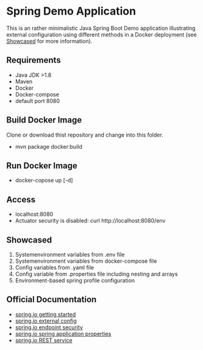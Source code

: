 # Spring Demo Application

This is an rather minimalistic Java Spring Boot Demo application illustrating external configuration using different methods in a Docker deployment (see [Showcased](#showcased) for more information).

## Requirements

- Java JDK >1.8
- Maven
- Docker
- Docker-compose
- default port 8080

## Build Docker Image

Clone or download thist repository and change into this folder.

- mvn package docker:build

## Run Docker Image

- docker-copose up [-d]

## Access

- localhost:8080
- Actuator security is disabled: curl http://localhost:8080/env

## Showcased

1. Systemenvironment variables from .env file
1. Systemenvironment variables from docker-compose file
1. Config variables from .yaml file
1. Config variable from .properties file including nesting and arrays
1. Environment-based spring profile configuration

## Official Documentation

- [spring.io getting started](https://spring.io/guides/gs/spring-boot/)
- [spring.io external config](https://docs.spring.io/spring-boot/docs/current/reference/html/boot-features-external-config.html)
- [spring.io endpoint security](https://docs.spring.io/spring-boot/docs/current/reference/html/production-ready-monitoring.html)
- [spring.io spring application properties](https://docs.spring.io/spring-boot/docs/current/reference/html/common-application-properties.html)
- [spring.io REST service](http://spring.io/guides/gs/rest-service/)